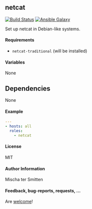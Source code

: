 ## netcat

[![Build Status](https://travis-ci.org/Oefenweb/ansible-netcat.svg?branch=master)](https://travis-ci.org/Oefenweb/ansible-netcat) [![Ansible Galaxy](http://img.shields.io/badge/ansible--galaxy-netcat-blue.svg)](https://galaxy.ansible.com/tersmitten/netcat)

Set up netcat in Debian-like systems.

#### Requirements

* `netcat-traditional` (will be installed)

#### Variables

None

## Dependencies

None

#### Example

```yaml
---
- hosts: all
  roles:
    - netcat
```

#### License

MIT

#### Author Information

Mischa ter Smitten

#### Feedback, bug-reports, requests, ...

Are [welcome](https://github.com/Oefenweb/ansible-netcat/issues)!
